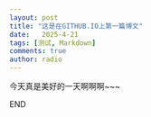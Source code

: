 ```yaml
---
layout: post
title: "这是在GITHUB.IO上第一篇博文"
date:   2025-4-21
tags: [测试, Markdown]
comments: true
author: radio
---
```


今天真是美好的一天啊啊啊~~~

END
